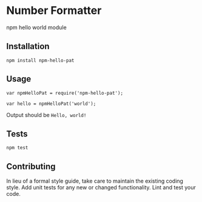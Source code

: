 Number Formatter
=========

npm hello world module

## Installation

  `npm install npm-hello-pat`

## Usage

    var npmHelloPat = require('npm-hello-pat');

    var hello = npmHelloPat('world');
  
  
  Output should be `Hello, world!`


## Tests

  `npm test`

## Contributing

In lieu of a formal style guide, take care to maintain the existing coding style. 
Add unit tests for any new or changed functionality. Lint and test your code.

